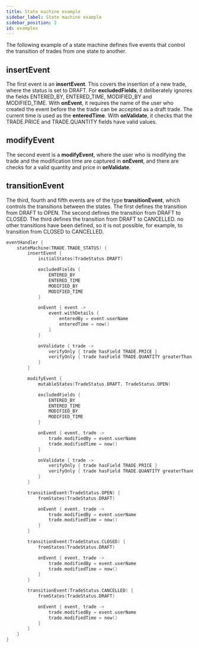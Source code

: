```yaml
---
title: State machine example
sidebar_label: State machine example
sidebar_position: 2
id: examples
---
```


The following example of a state machine defines five events that control the transition of trades from one state to another.

## insertEvent
The first event is an **insertEvent**. This covers the insertion of a new trade, where the status is set to DRAFT.  For **excludedFields**, it deliberately ignores the fields ENTERED_BY, ENTERED_TIME, MODIFIED_BY and MODIFIED_TIME. With **onEvent**, it requires the name of the user who created the event before the the trade can be accepted as a draft trade. The current time is used as the **enteredTime**. With **onValidate**, it checks that the TRADE.PRICE and TRADE.QUANTITY fields have valid values.

## modifyEvent
The second event is a **modifyEvent**, where the user who is modifying the trade and the modification time are captured in  **onEvent**, and there are checks for a valid quantity and price in  **onValidate**.

## transitionEvent
The third, fourth and fifth events are of the type **transitionEvent**, which controls the transitions between the states. The first defines the transition from DRAFT to 
OPEN. The second defines the transition from DRAFT to 
CLOSED. The third defines the transition from DRAFT to 
CANCELLED.  no other transitions have been defined, so it is not possible, for example, to transition from CLOSED to CANCELLED.

```kotlin
eventHandler {
    stateMachine(TRADE.TRADE_STATUS) {
        insertEvent {
            initialStates(TradeStatus.DRAFT)

            excludedFields {
                ENTERED_BY
                ENTERED_TIME
                MODIFIED_BY
                MODIFIED_TIME
            }

            onEvent { event ->
                event.withDetails {
                    enteredBy = event.userName
                    enteredTime = now()
                }
            }

            onValidate { trade ->
                verifyOnly { trade hasField TRADE.PRICE }
                verifyOnly { trade hasField TRADE.QUANTITY greaterThan 0 }
            }
        }

        modifyEvent {
            mutableStates(TradeStatus.DRAFT, TradeStatus.OPEN)

            excludedFields {
                ENTERED_BY
                ENTERED_TIME
                MODIFIED_BY
                MODIFIED_TIME
            }

            onEvent { event, trade ->
                trade.modifiedBy = event.userName
                trade.modifiedTime = now()
            }

            onValidate { trade ->
                verifyOnly { trade hasField TRADE.PRICE }
                verifyOnly { trade hasField TRADE.QUANTITY greaterThanOrEqual 0 }
            }
        }

        transitionEvent(TradeStatus.OPEN) {
            fromStates(TradeStatus.DRAFT)

            onEvent { event, trade ->
                trade.modifiedBy = event.userName
                trade.modifiedTime = now()
            }
        }

        transitionEvent(TradeStatus.CLOSED) {
            fromStates(TradeStatus.DRAFT)

            onEvent { event, trade ->
                trade.modifiedBy = event.userName
                trade.modifiedTime = now()
            }
        }

        transitionEvent(TradeStatus.CANCELLED) {
            fromStates(TradeStatus.DRAFT)

            onEvent { event, trade ->
                trade.modifiedBy = event.userName
                trade.modifiedTime = now()
            }
        }
    }
}

```

